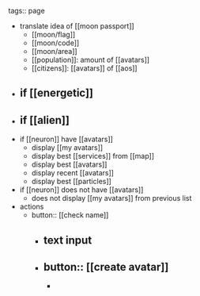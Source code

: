 tags:: page

- translate idea of [[moon passport]]
	- [[moon/flag]]
	- [[moon/code]]
	- [[moon/area]]
	- [[population]]: amount of [[avatars]]
	- [[citizens]]: [[avatars]] of [[aos]]
- if [[energetic]]
	-
- if [[alien]]
	-
- if [[neuron]] have [[avatars]]
	- display [[my avatars]]
	- display best [[services]] from [[map]]
	- display best [[avatars]]
	- display recent [[avatars]]
	- display best [[particles]]
- if [[neuron]] does not have [[avatars]]
	- does not display [[my avatars]] from previous list
- actions
	- button:: [[check name]]
		- text input
			-
		- button:: [[create avatar]]
			-
			-